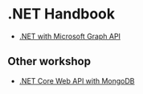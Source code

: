 
# .NET Handbook

- [.NET with Microsoft Graph API](graph-api/README.md)


## Other workshop

- [.NET Core Web API with MongoDB](web-api/README.md)